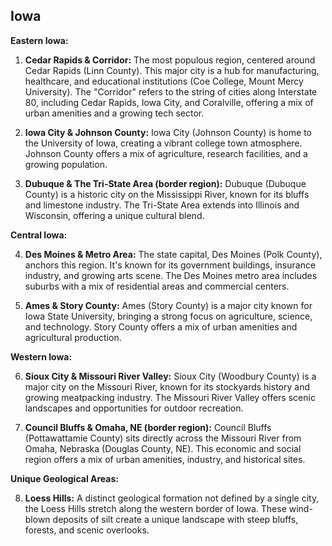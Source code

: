 ## Iowa

**Eastern Iowa:**

1. **Cedar Rapids & Corridor:** The most populous region, centered around Cedar Rapids (Linn County). This major city is a hub for manufacturing, healthcare, and educational institutions (Coe College, Mount Mercy University). The "Corridor" refers to the string of cities along Interstate 80, including Cedar Rapids, Iowa City, and Coralville, offering a mix of urban amenities and a growing tech sector.

2. **Iowa City & Johnson County:** Iowa City (Johnson County) is home to the University of Iowa, creating a vibrant college town atmosphere. Johnson County offers a mix of agriculture, research facilities, and a growing population.

3. **Dubuque & The Tri-State Area (border region):** Dubuque (Dubuque County) is a historic city on the Mississippi River, known for its bluffs and limestone industry. The Tri-State Area extends into Illinois and Wisconsin, offering a unique cultural blend.

**Central Iowa:**

4. **Des Moines & Metro Area:** The state capital, Des Moines (Polk County), anchors this region. It's known for its government buildings, insurance industry, and growing arts scene. The Des Moines metro area includes suburbs with a mix of residential areas and commercial centers.

5. **Ames & Story County:** Ames (Story County) is a major city known for Iowa State University, bringing a strong focus on agriculture, science, and technology. Story County offers a mix of urban amenities and agricultural production.

**Western Iowa:**

6. **Sioux City & Missouri River Valley:** Sioux City (Woodbury County) is a major city on the Missouri River, known for its stockyards history and growing meatpacking industry. The Missouri River Valley offers scenic landscapes and opportunities for outdoor recreation.

7. **Council Bluffs & Omaha, NE (border region):** Council Bluffs (Pottawattamie County) sits directly across the Missouri River from Omaha, Nebraska (Douglas County, NE). This economic and social region offers a mix of urban amenities, industry, and historical sites.

**Unique Geological Areas:**

8. **Loess Hills:** A distinct geological formation not defined by a single city, the Loess Hills stretch along the western border of Iowa. These wind-blown deposits of silt create a unique landscape with steep bluffs, forests, and scenic overlooks.
